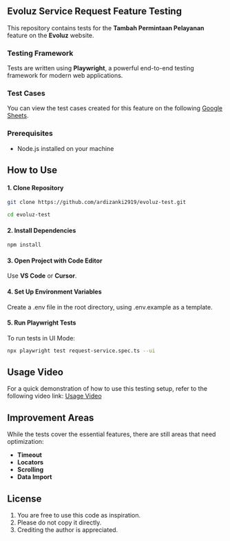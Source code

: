 ## Evoluz Service Request Feature Testing

This repository contains tests for the **Tambah Permintaan Pelayanan** feature on the **Evoluz** website.

### Testing Framework

Tests are written using  **Playwright**, a powerful end-to-end testing framework for modern web applications.

### Test Cases

You can view the test cases created for this feature on the following [Google Sheets](https://docs.google.com/spreadsheets/d/1YAp2CHZVO0tag3jwXdcIoClVVWARzcSRcB0VOZCsKp4/edit?usp=sharing).

### Prerequisites
- Node.js installed on your machine

## How to Use

#### 1. Clone Repository

```bash
git clone https://github.com/ardizanki2919/evoluz-test.git
```

```bash
cd evoluz-test
```

#### 2. Install Dependencies

```bash
npm install
```

#### 3. Open Project with Code Editor

Use **VS Code** or **Cursor**.

#### 4. Set Up Environment Variables

Create a .env file in the root directory, using .env.example as a template.

#### 5. Run Playwright Tests

To run tests in UI Mode:

```bash
npx playwright test request-service.spec.ts --ui
```

## Usage Video

For a quick demonstration of how to use this testing setup, refer to the following video link: [Usage Video](https://drive.google.com/file/d/1PWBP9CONMEi3FCx1-sOeH4LaQ8NGzu78/view?usp=sharing)

## Improvement Areas

While the tests cover the essential features, there are still areas that need optimization:

- **Timeout**
- **Locators**
- **Scrolling**
- **Data Import**

## License

1. You are free to use this code as inspiration.
2. Please do not copy it directly.
3. Crediting the author is appreciated.